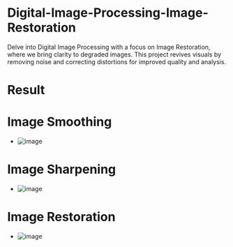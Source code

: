 # Digital-Image-Processing-Image-Restoration
Delve into Digital Image Processing with a focus on Image Restoration, where we bring clarity to degraded images. This project revives visuals by removing noise and correcting distortions for improved quality and analysis.
# Result
# Image Smoothing 
- ![image](https://github.com/user-attachments/assets/a318f91a-20bf-4106-b255-a7cf12e9d68e)
# Image Sharpening 
- ![image](https://github.com/user-attachments/assets/6c4d5284-739c-4320-b1d7-c7ca4ee0d986)
#  Image Restoration
- ![image](https://github.com/user-attachments/assets/0ae78f93-c947-4b8a-9743-215df73d191e)
